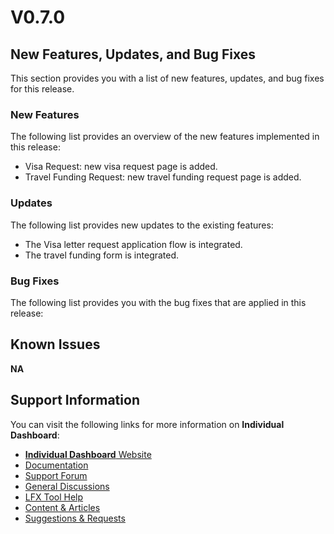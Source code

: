 # V0.7.0

## New Features, Updates, and Bug Fixes

This section provides you with a list of new features, updates, and bug fixes for this release.

### New Features

The following list provides an overview of the new features implemented in this release:

* Visa Request:  new visa request page is added.
* Travel Funding Request: new travel funding request page is added.

### Updates

The following list provides new updates to the existing features:&#x20;

* The Visa letter request application flow is integrated.
* The travel funding form is integrated.

### Bug Fixes

The following list provides you with the bug fixes that are applied in this release:

## Known Issues <a href="#lfxprojectcontrolcenter-pcc-releasenotes-knownissues" id="lfxprojectcontrolcenter-pcc-releasenotes-knownissues"></a>

**NA**

## Support Information <a href="#lfxprojectcontrolcenter-pcc-releasenotes-supportinformation" id="lfxprojectcontrolcenter-pcc-releasenotes-supportinformation"></a>

You can visit the following links for more information on **Individual Dashboard**:

* [**Individual Dashboard** Website](https://lfx.linuxfoundation.org/tools/individual-dashboard)
* [Documentation](https://docs.linuxfoundation.org/lfx/my-profile)
* [Support Forum](https://community.lfx.dev/)
* [General Discussions](https://community.lfx.dev/c/lfx-general-discussion/72)
* [LFX Tool Help](https://community.lfx.dev/c/help/62)
* [Content & Articles](https://community.lfx.dev/c/content-articles/58)
* [Suggestions & Requests](https://community.lfx.dev/c/suggestion-box/70)

